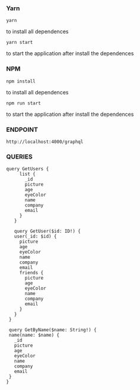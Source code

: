 
### Yarn

 ``` 
yarn 
``` 
to install all dependences

 ``` 
 yarn start 
 ``` 
 to start the application after install the dependences
 
### NPM

```
npm install
``` 
to install all dependences
```
npm run start
``` 
 to start the application after install the dependences
 
 ### ENDPOINT
 
 ```
 http://localhost:4000/graphql
 ```
 
 ### QUERIES
 
 ```
 query GetUsers {
      list {
        _id
        picture
        age
        eyeColor
        name
        company
        email
      }
    }
    
    query GetUser($id: ID!) {
    user(_id: $id) {
      picture
      age
      eyeColor
      name
      company
      email
      friends {
        picture
        age
        eyeColor
        name
        company
        email
      }
    }
  }
  
  query GetByName($name: String!) {
  name(name: $name) {
    _id
    picture
    age
    eyeColor
    name
    company
    email
  }
}
 ```

